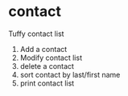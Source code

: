 # contact
Tuffy contact list 
1. Add a contact
2. Modify contact list
3. delete a contact
4. sort contact by last/first name
5. print contact list


